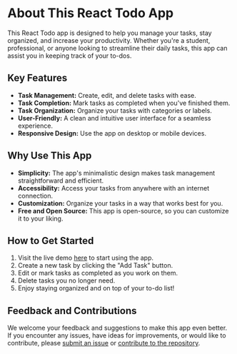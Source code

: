 
# About This React Todo App

This React Todo app is designed to help you manage your tasks, stay organized, and increase your productivity. Whether you're a student, professional, or anyone looking to streamline their daily tasks, this app can assist you in keeping track of your to-dos.

## Key Features

- **Task Management:** Create, edit, and delete tasks with ease.
- **Task Completion:** Mark tasks as completed when you've finished them.
- **Task Organization:** Organize your tasks with categories or labels.
- **User-Friendly:** A clean and intuitive user interface for a seamless experience.
- **Responsive Design:** Use the app on desktop or mobile devices.

## Why Use This App

- **Simplicity:** The app's minimalistic design makes task management straightforward and efficient.
- **Accessibility:** Access your tasks from anywhere with an internet connection.
- **Customization:** Organize your tasks in a way that works best for you.
- **Free and Open Source:** This app is open-source, so you can customize it to your liking.

## How to Get Started

1. Visit the live demo [here](https://todo-react-chi-one.vercel.app/) to start using the app.
2. Create a new task by clicking the "Add Task" button.
3. Edit or mark tasks as completed as you work on them.
4. Delete tasks you no longer need.
5. Enjoy staying organized and on top of your to-do list!

## Feedback and Contributions

We welcome your feedback and suggestions to make this app even better. If you encounter any issues, have ideas for improvements, or would like to contribute, please [submit an issue](#) or [contribute to the repository](#).
